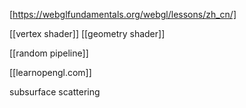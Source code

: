 [https://webglfundamentals.org/webgl/lessons/zh_cn/]

[[vertex shader]]
[[geometry shader]]

[[random pipeline]]

[[learnopengl.com]]

subsurface scattering